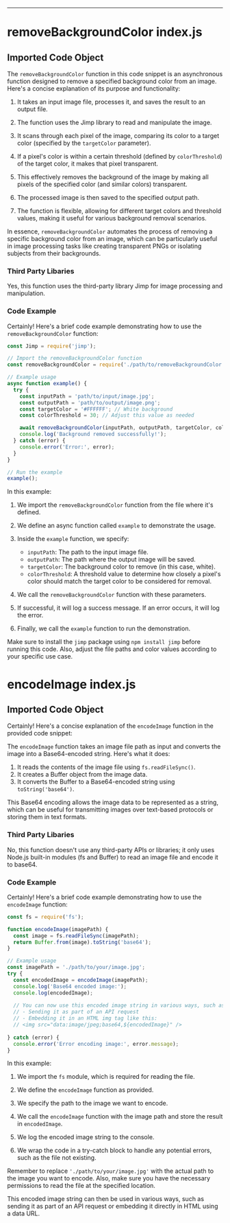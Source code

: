 

  

  

  

  

  

  

  

  

  

  

  

  
---
# removeBackgroundColor index.js
## Imported Code Object
The `removeBackgroundColor` function in this code snippet is an asynchronous function designed to remove a specified background color from an image. Here's a concise explanation of its purpose and functionality:

1. It takes an input image file, processes it, and saves the result to an output file.

2. The function uses the Jimp library to read and manipulate the image.

3. It scans through each pixel of the image, comparing its color to a target color (specified by the `targetColor` parameter).

4. If a pixel's color is within a certain threshold (defined by `colorThreshold`) of the target color, it makes that pixel transparent.

5. This effectively removes the background of the image by making all pixels of the specified color (and similar colors) transparent.

6. The processed image is then saved to the specified output path.

7. The function is flexible, allowing for different target colors and threshold values, making it useful for various background removal scenarios.

In essence, `removeBackgroundColor` automates the process of removing a specific background color from an image, which can be particularly useful in image processing tasks like creating transparent PNGs or isolating subjects from their backgrounds.

### Third Party Libaries

Yes, this function uses the third-party library Jimp for image processing and manipulation.

### Code Example

Certainly! Here's a brief code example demonstrating how to use the `removeBackgroundColor` function:

```javascript
const Jimp = require('jimp');

// Import the removeBackgroundColor function
const removeBackgroundColor = require('./path/to/removeBackgroundColor');

// Example usage
async function example() {
  try {
    const inputPath = 'path/to/input/image.jpg';
    const outputPath = 'path/to/output/image.png';
    const targetColor = '#FFFFFF'; // White background
    const colorThreshold = 30; // Adjust this value as needed

    await removeBackgroundColor(inputPath, outputPath, targetColor, colorThreshold);
    console.log('Background removed successfully!');
  } catch (error) {
    console.error('Error:', error);
  }
}

// Run the example
example();
```

In this example:

1. We import the `removeBackgroundColor` function from the file where it's defined.

2. We define an async function called `example` to demonstrate the usage.

3. Inside the `example` function, we specify:
   - `inputPath`: The path to the input image file.
   - `outputPath`: The path where the output image will be saved.
   - `targetColor`: The background color to remove (in this case, white).
   - `colorThreshold`: A threshold value to determine how closely a pixel's color should match the target color to be considered for removal.

4. We call the `removeBackgroundColor` function with these parameters.

5. If successful, it will log a success message. If an error occurs, it will log the error.

6. Finally, we call the `example` function to run the demonstration.

Make sure to install the `jimp` package using `npm install jimp` before running this code. Also, adjust the file paths and color values according to your specific use case.

# encodeImage index.js
## Imported Code Object
Certainly! Here's a concise explanation of the `encodeImage` function in the provided code snippet:

The `encodeImage` function takes an image file path as input and converts the image into a Base64-encoded string. Here's what it does:

1. It reads the contents of the image file using `fs.readFileSync()`.
2. It creates a Buffer object from the image data.
3. It converts the Buffer to a Base64-encoded string using `toString('base64')`.

This Base64 encoding allows the image data to be represented as a string, which can be useful for transmitting images over text-based protocols or storing them in text formats.

### Third Party Libaries

No, this function doesn't use any third-party APIs or libraries; it only uses Node.js built-in modules (fs and Buffer) to read an image file and encode it to base64.

### Code Example

Certainly! Here's a brief code example demonstrating how to use the `encodeImage` function:

```javascript
const fs = require('fs');

function encodeImage(imagePath) {
  const image = fs.readFileSync(imagePath);
  return Buffer.from(image).toString('base64');
}

// Example usage
const imagePath = './path/to/your/image.jpg';
try {
  const encodedImage = encodeImage(imagePath);
  console.log('Base64 encoded image:');
  console.log(encodedImage);
  
  // You can now use this encoded image string in various ways, such as:
  // - Sending it as part of an API request
  // - Embedding it in an HTML img tag like this:
  // <img src="data:image/jpeg;base64,${encodedImage}" />
  
} catch (error) {
  console.error('Error encoding image:', error.message);
}
```

In this example:

1. We import the `fs` module, which is required for reading the file.

2. We define the `encodeImage` function as provided.

3. We specify the path to the image we want to encode.

4. We call the `encodeImage` function with the image path and store the result in `encodedImage`.

5. We log the encoded image string to the console.

6. We wrap the code in a try-catch block to handle any potential errors, such as the file not existing.

Remember to replace `'./path/to/your/image.jpg'` with the actual path to the image you want to encode. Also, make sure you have the necessary permissions to read the file at the specified location.

This encoded image string can then be used in various ways, such as sending it as part of an API request or embedding it directly in HTML using a data URL.


  